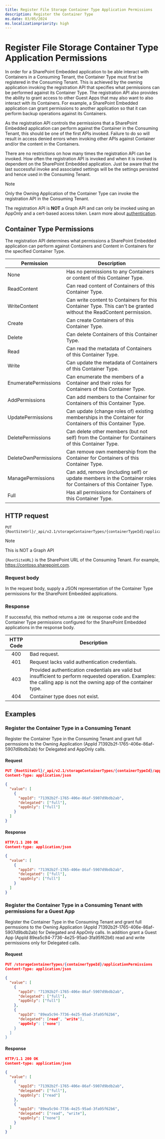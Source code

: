 ```yaml
---
title: Register File Storage Container Type Application Permissions
description: Register the Container Type
ms.date: 03/05/2024
ms.localizationpriority: high
---
```


# Register File Storage Container Type Application Permissions

In order for a SharePoint Embedded application to be able interact with Containers in a Consuming Tenant, the Container Type must first be registered in the Consuming Tenant. This is achieved by the owning application invoking the registration API that specifies what permissions can be performed against its Container Type. The registration API also provides the ability to grant access to other Guest Apps that may also want to also interact with its Containers. For example, a SharePoint Embedded application can grant permissions to another application so that it can perform backup operations against its Containers.

As the registration API controls the permissions that a SharePoint Embedded application can perform against the Container in the Consuming Tenant, this should be one of the first APIs invoked. Failure to do so will result in access denied errors when invoking other APIs against Container and/or the content in the Containers.

There are no restrictions on how many times the registration API can be invoked. How often the registration API is invoked and when it is invoked is dependent on the SharePoint Embedded application. Just be aware  that the last successful invoke and associated settings will be the settings persisted and hence used in the Consuming Tenant.

> [!NOTE]
> Only the Owning Application of the Container Type can invoke the registration API in the Consuming Tenant.
> 
> The registration API is **NOT** a Graph API and can only be invoked using an AppOnly and a cert-based access token. Learn more about [authentication](./auth.md).


## Container Type Permissions

The registration API determines what permissions a SharePoint Embedded application can perform against Containers and Content in Containers for the specified Container Type.

| Permission | Description |
| ---------- | ----------- |
| None | Has no permissions to any Containers or content of this Container Type. |
| ReadContent| 	Can read content of Containers of this Container Type. |
| WriteContent | Can write content to Containers for this Container Type. This can't be granted without the ReadContent permission. |
| Create | Can create Containers of this Container Type. |
| Delete | Can delete Containers of this Container Type. |
| Read | Can read the metadata of Containers of this Container Type. |
| Write |	Can update the metadata of Containers of this Container Type. |
| EnumeratePermissions | Can enumerate the members of a Container and their roles for Containers of this Container Type. |
| AddPermissions | Can add members to the Container for Containers of this Container Type. |
| UpdatePermissions | Can update (change roles of) existing memberships in the Container for Containers of this Container Type. |
| DeletePermissions |	Can delete other members (but not self) from the Container for Containers of this Container Type. |
| DeleteOwnPermissions | Can remove own membership from the Container for Containers of this Container Type. |
| ManagePermissions |	Can add, remove (including self) or update members in the Container roles for Containers of this Container Type. |
| Full | Has all permissions for Containers of this Container Type. |



## HTTP request

 
``` http
PUT {RootSiteUrl}/_api/v2.1/storageContainerTypes/{containerTypeId}/applicationPermissions
```

> [!NOTE]
> This is NOT a Graph API
>
> `{RootSiteURL}` is the SharePoint URL of the Consuming Tenant. For example, https://contoso.sharepoint.com.

### Request body

In the request body, supply a JSON representation of the Container Type permissions for the SharePoint Embedded applications.

### Response

If successful, this method returns a `200 OK` response code and the Container Type permissions configured for the SharePoint Embedded applications in the response body.

| HTTP Code | Description |
| :--------: | ----------- |
| 400 | Bad request. |
| 401 | Request lacks valid authentication credentials. |
| 403 | Provided authentication credentials are valid but insufficient to perform requested operation. Examples: the calling app is not the owning app of the container type. |
| 404 | Container type does not exist. |


## Examples

### Register the Container Type in a Consuming Tenant

Register the Container Type in the Consuming Tenant and grant full permssions to the Owning Application (AppId 71392b2f-1765-406e-86af-5907d9bdb2ab) for Delegated and AppOnly calls.

#### Request
```json
PUT {RootSiteUrl}/_api/v2.1/storageContainerTypes/{containerTypeId}/applicationPermissions
Content-Type: application/json

{
  "value": [
    {
      "appId": "71392b2f-1765-406e-86af-5907d9bdb2ab",
      "delegated": ["full"],
      "appOnly": ["full"]
    }   
  ]
}
```

#### Response
```json
HTTP/1.1 200 OK
Content-type: application/json

{
  "value": [
    {
      "appId": "71392b2f-1765-406e-86af-5907d9bdb2ab",
      "delegated": ["full"],
      "appOnly": ["full"]
    }
  ]
}
```

### Register the Container Type in a Consuming Tenant with permissions for a Guest App

Register the Container Type in the Consuming Tenant and grant full permssions to the Owning Application (AppId 71392b2f-1765-406e-86af-5907d9bdb2ab) for Delegated and AppOnly calls. In addition grant a Guest App (AppId 89ea5c94-7736-4e25-95ad-3fa95f62b6) read and write permissions only for Delegated calls.

#### Request
```json
PUT /storageContainerTypes/{containerTypeId}/applicationPermissions
Content-Type: application/json

{
  "value": [
    {
      "appId": "71392b2f-1765-406e-86af-5907d9bdb2ab",
      "delegated": ["full"],
      "appOnly": ["full"]
    },
    {
      "appId": "89ea5c94-7736-4e25-95ad-3fa95f62b6",
      "delegated": [read", "write"],
      "appOnly": ["none"]
    }
  ]
}
```

#### Response
```json
HTTP/1.1 200 OK
Content-type: application/json

{
  "value": [
    {
      "appId": "71392b2f-1765-406e-86af-5907d9bdb2ab",
      "delegated": ["full"],
      "appOnly": ["read"]
    },
    {
      "appId": "89ea5c94-7736-4e25-95ad-3fa95f62b6",
      "delegated": ["read", "write"],
      "appOnly": ["none"]
    }
  ]
}
```

